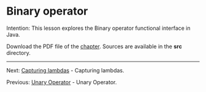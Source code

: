 # Binary operator

Intention: This lesson explores the Binary operator functional interface in Java.

Download the PDF file of the [chapter](chapter_9.pdf). Sources are available in the <b>src</b> directory. 


<hr>

Next: [Capturing lambdas](chapter_10.md "Capturing lambdas") - Capturing lambdas.

Previous: [Unary Operator](chapter_8.md "Unary Operator") - Unary Operator.